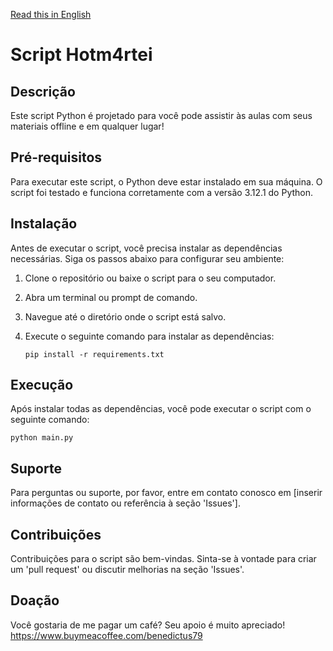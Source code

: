 [Read this in English](README.md)

# Script Hotm4rtei

## Descrição
Este script Python é projetado para você pode assistir às aulas com seus materiais offline e em qualquer lugar!

## Pré-requisitos
Para executar este script, o Python deve estar instalado em sua máquina. O script foi testado e funciona corretamente com a versão 3.12.1 do Python.

## Instalação
Antes de executar o script, você precisa instalar as dependências necessárias. Siga os passos abaixo para configurar seu ambiente:

1. Clone o repositório ou baixe o script para o seu computador.
2. Abra um terminal ou prompt de comando.
3. Navegue até o diretório onde o script está salvo.
4. Execute o seguinte comando para instalar as dependências:

   ```
   pip install -r requirements.txt
   ```

## Execução
Após instalar todas as dependências, você pode executar o script com o seguinte comando:

   ```
   python main.py
   ```

## Suporte
Para perguntas ou suporte, por favor, entre em contato conosco em [inserir informações de contato ou referência à seção 'Issues'].

## Contribuições
Contribuições para o script são bem-vindas. Sinta-se à vontade para criar um 'pull request' ou discutir melhorias na seção 'Issues'.

## Doação
Você gostaria de me pagar um café? Seu apoio é muito apreciado!
https://www.buymeacoffee.com/benedictus79